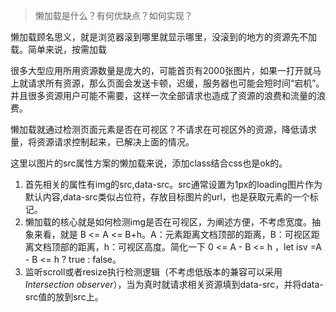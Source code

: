 > 懒加载是什么？有何优缺点？如何实现？

懒加载顾名思义，就是浏览器滚到哪里就显示哪里，没滚到的地方的资源先不加载。简单来说，按需加载

很多大型应用所用资源数量是庞大的，可能首页有2000张图片，如果一打开就马上就请求所有资源，那么页面会发送卡顿，迟缓，服务器也可能会短时间“宕机”。并且很多资源用户可能不需要，这样一次全部请求也造成了资源的浪费和流量的浪费。

懒加载就通过检测页面元素是否在可视区？不请求在可视区外的资源，降低请求量，将资源请求控制起来，已解决上面的情况。

这里以图片的src属性方案的懒加载来说，添加class结合css也是ok的。

1. 首先相关的属性有img的src,data-src。src通常设置为1px的loading图片作为默认内容,data-src类似占位符，存放目标图片的url，也是获取元素的一个标记。
2. 懒加载的核心就是如何检测img是否在可视区，为阐述方便，不考虑宽度。抽象来看，就是 B <= A <= B+h。A：元素距离文档顶部的距离，B：可视区距离文档顶部的距离，h：可视区高度。简化一下 0 <= A - B <= h ，let isv =A - B <= h ? true : false。
3. 监听scroll或者resize执行检测逻辑（不考虑低版本的兼容可以采用*Intersection observer*），当为真时就请求相关资源填到data-src，并将data-src值的放到src上。

